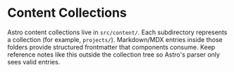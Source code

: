 # Content Collections

Astro content collections live in `src/content/`. Each subdirectory represents a collection (for
example, `projects/`). Markdown/MDX entries inside those folders provide structured frontmatter that
components consume. Keep reference notes like this outside the collection tree so Astro's parser only
sees valid entries.

